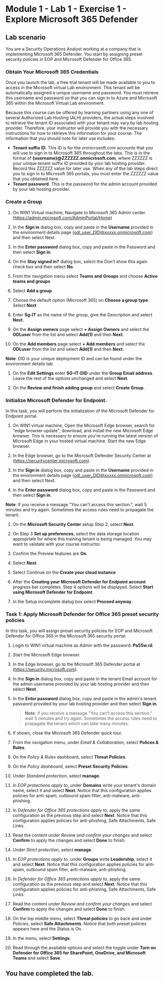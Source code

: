 # Module 1 - Lab 1 - Exercise 1 - Explore Microsoft 365 Defender 

## Lab scenario

You are a Security Operations Analyst working at a company that is implementing Microsoft 365 Defender. You start by assigning preset security policies in EOP and Microsoft Defender for Office 365.

### Obtain Your Microsoft 365 Credentials

Once you launch the lab, a free trial tenant will be made available to you to access in the Microsoft virtual Lab environment. This tenant will be automatically assigned a unique username and password. You must retrieve this username and password so that you can sign in to Azure and Microsoft 365 within the Microsoft Virtual Lab environment. 

Because this course can be offered by learning partners using any one of several Authorized Lab Hosting (ALH) providers, the actual steps involved to retrieve the tenant ID associated with your tenant may vary by lab hosting provider. Therefore, your instructor will provide you with the necessary instructions for how to retrieve this information for your course. The information that you should note for later use includes:

- **Tenant suffix ID.** This ID is for the onmicrosoft.com accounts that you will use to sign in to Microsoft 365 throughout the labs. This is in the format of **{username}@ZZZZZZ.onmicrosoft.com**, where ZZZZZZ is your unique tenant suffix ID provided by your lab hosting provider. Record this ZZZZZZ value for later use. When any of the lab steps direct you to sign in to Microsoft 365 portals, you must enter the ZZZZZZ value that you obtained here.
- **Tenant password.** This is the password for the admin account provided by your lab hosting provider.

### Create a Group 

1. On WIN1 Virtual machine, Navigate to Microsoft 365 Admin center (https://admin.microsoft.com/AdminPortal/Home)

1. In the **Sign in** dialog box, copy and paste in the **Username** provided in the environment details page (odl_user_DID@xxxxx.onmicrosoft.com) and then select Next.

1. In the **Enter password** dialog box, copy and paste in the Password and then select **Sign in**.

1. On the **Stay signed in?** dialog box, select the Don’t show this again check box and then select **No**.

1. From the navigation menu select **Teams and Groups** and choose **Active teams and groups**

1. Select **Add a group**

1. Choose the default option (Microsoft 365) on  **Choose a group type**. Select **Next** 

1. Enter **Sg-IT** as the name of the group, give the Description and select **Next**.

1. On the **Assign owners** page select **+ Assign Owners** and select the **ODLuser** from the list and select **Add(1)** and then **Next**.

1. On the **Add members** page select **+ Add members** and select the **ODLuser** from the list and select **Add(1)** and then **Next**.

**Note**: DID is your unique deployment ID and can be found under the environment details tab.

1. On the **Edit Settings** enter **SG-IT-DID** under the **Group Email address**. Leave the rest of the options unchanged and select **Next**.

1. On the **Review and finish adding group** and select **Create Group**.
 
### Initialize Microsoft Defender for Endpoint.
 
In this task, you will perform the initialization of the Microsoft Defender for Endpoint portal.

1. On WIN1 virtual machine, Open the Microsoft Edge browser, search for "edge browser update", download, and install the new Microsoft Edge browser. This is necessary to ensure you're running the latest version of Microsoft Edge in your hosted virtual machine. Start the new Edge browser.

1.  In the Edge browser, go to the Microsoft Defender Security Center at (https://securitycenter.microsoft.com).

1. In the **Sign in** dialog box, copy and paste in the **Username** provided in the environment details page (odl_user_DID@xxxxx.onmicrosoft.com) and then select Next.

1. In the **Enter password** dialog box, copy and paste in the Password and then select **Sign in**.

**Note**: if you receive a message "You can't access this section.",  wait 5 minutes and try again.  Sometimes the access rules need to propagate the tenant.  

1. On the **Microsoft Security Center** setup Step 2, select **Next**.

1. On Step 3 **Set up preferences**, select the data storage location appropriate for where this training tenant is being managed.  You may want to validate with your course instructor.

1. Confirm the Preview features are **On**.

1. Select **Next**.  

1. Select Continue on the **Create your cloud instance**

1. After the **Creating your Microsoft Defender for Endpoint account** progress bar completes. Step 4 options will be displayed.  Select **Start using Microsoft Defender for Endpoint**.

1. In the Setup incomplete dialog box select **Proceed anyway**.

### Task 1: Apply Microsoft Defender for Office 365 preset security policies

In this task, you will assign preset security policies for EOP and Microsoft Defender for Office 365 in the Microsoft 365 security portal.

1. Login to WIN1 virtual machine as Admin with the password: **Pa55w.rd**.  

1. Start the Microsoft Edge browser.

1. In the Edge browser, go to the Microsoft 365 Defender portal at (https://security.microsoft.com).

1. In the **Sign in** dialog box, copy and paste in the tenant Email account for the admin username provided by your lab hosting provider and then select **Next**.

1. In the **Enter password** dialog box, copy and paste in the admin's tenant password provided by your lab hosting provider and then select **Sign in**.

    >**Note**: if you receive a message "You can't access this section." wait 5 minutes and try again. Sometimes the access rules need to propagate the tenant which can take many minutes.  

1. If shown, close the Microsoft 365 Defender quick tour.

1. From the navigation menu, under *Email & Collaboration*, select **Polices & Rules**.

1. On the *Policy & Rules* dashboard, select **Threat Policies**.

1. On the *Policy dashboard*, select **Preset Security Policies**.

1. Under *Standard protection*, select **manage**.

1. In *EOP protections apply to*, under **Domains** write your tenant's domain name, select it and select **Next**. Notice that this configuration applies policies for anti-spam, outbound spam filter, anti-malware, anti-phishing.

1. In *Defender for Office 365 protections​ apply to*, apply the same configuration as the previous step and select **Next**. Notice that this configuration applies policies for anti-phishing, Safe Attachments, Safe Links.

1. Read the content under *Review and confirm your changes* and select **Confirm** to apply the changes and select **Done** to finish.

1. Under *Strict protection*, select **manage**.

1. In *EOP protections apply to*, under **Groups** write **Leadership**, select it and select **Next**. Notice that this configuration applies policies for anti-spam, outbound spam filter, anti-malware, anti-phishing.

1. In *Defender for Office 365 protections​ apply to*, apply the same configuration as the previous step and select **Next**. Notice that this configuration applies policies for anti-phishing, Safe Attachments, Safe Links.

1. Read the content under *Review and confirm your changes* and select **Confirm** to apply the changes and select **Done** to finish.

1. On the top middle menu, select **Threat policies** to go back and under *Policies*, select **Safe Attachments**. Notice that both preset policies appears here and the Status is On.

1. In the menu, select **Settings**.

1. Read through the available options and select the toggle under **Turn on Defender for Office 365 for SharePoint, OneDrive, and Microsoft Teams** and select **Save**.

## You have completed the lab.
